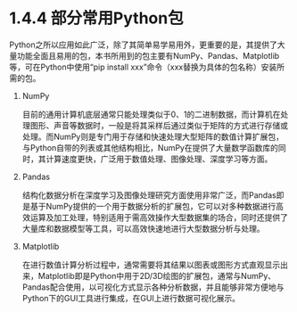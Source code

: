 1.4.4 部分常用Python包
===============================

Python之所以应用如此广泛，除了其简单易学易用外，更重要的是，其提供了大量功能全面且易用的包，本书所用到的包主要有NumPy、Pandas、Matplotlib等，可在Python中使用“pip install xxx”命令（xxx替换为具体的包名称）安装所需的包。

1. NumPy

    目前的通用计算机底层通常只能处理类似于0、1的二进制数据，而计算机在处理图形、声音等数据时，一般是将其采样后通过类似于矩阵的方式进行存储或处理。而NumPy则是专门用于存储和快速处理大型矩阵的数值计算扩展包，与Python自带的列表或其他结构相比，NumPy在提供了大量数学函数库的同时，其计算速度更快，广泛用于数值处理、图像处理、深度学习等方面。 

2. Pandas

    结构化数据分析在深度学习及图像处理研究方面使用非常广泛，而Pandas即是基于NumPy提供的一个用于数据分析的扩展包，它可以对多种数据进行高效运算及加工处理，特别适用于需高效操作大型数据集的场合，同时还提供了大量库和数据模型等工具，可以高效快速地进行大型数据分析与处理。

3. Matplotlib

    在进行数值计算分析过程中，通常需要将其结果以图表或图形方式直观显示出来，Matplotlib即是Python中用于2D/3D绘图的扩展包，通常与NumPy、Pandas配合使用，以可视化方式显示各种分析数据，并且能够非常方便地与Python下的GUI工具进行集成，在GUI上进行数据可视化展示。
